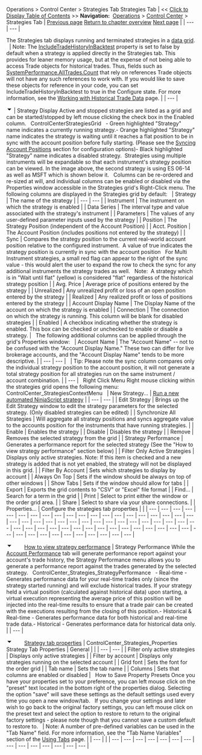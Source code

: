 ﻿
Operations > Control Center > Strategies Tab
Strategies Tab
| << [Click to Display Table of Contents](strategies_tab.md) >> **Navigation:**     [Operations](operations.md) > [Control Center](control_center.md) > Strategies Tab | [Previous page](orders_tab.md) [Return to chapter overview](control_center.md) [Next page](executions_tab.md) |
| --- | --- |

The Strategies tab displays running and terminated strategies in a [data grid](data_grids.md).
 
| Note: The [IncludeTradeHistoryInBacktest](includetradehistoryinbacktest.md) property is set to false by default when a strategy is applied directly in the Strategies tab. This provides for leaner memory usage, but at the expense of not being able to access Trade objects for historical trades. Thus, fields such as [SystemPerformance.AllTrades.Count](alltrades.md) that rely on references Trade objects will not have any such references to work with. If you would like to save these objects for reference in your code, you can set IncludeTradeHistoryInBacktest to true in the Configure state. For more information, see the [Working with Historical Trade Data](strategyanalyzer_properties_2.md) page. |
| --- |

![tog_minus](tog_minus.gif)
| Strategy Display Active and stopped strategies are listed as a grid and can be started/stopped by left mouse clicking the check box in the Enabled column.   ControlCenterStrategiesGrid   - Green highlighted "Strategy" name indicates a currently running strategy.- Orange highlighted "Strategy" name indicates the strategy is waiting until it reaches a flat position to be in sync with the account position before fully starting. (Please see the [Syncing Account Positions](syncing_account_positions.md) section for configuration options)- Black highlighted "Strategy" name indicates a disabled strategy.  Strategies using multiple instruments will be expandable so that each instrument's strategy position can be viewed. In the image above, the second strategy is using ES 06-14 as well as MSFT which is shown below it.   Columns can be re-ordered and re-sized at will, and individual columns can be enabled or disabled via the Properties window accessible in the Strategies grid's Right-Click menu. The following columns are displayed in the Strategies grid by default:     | Strategy | The name of the strategy | | --- | --- | | Instrument | The instrument on which the strategy is enabled | | Data Series | The interval type and value associated with the strategy's instrument | | Parameters | The values of any user-defined parameter inputs used by the strategy | | Position | The Strategy Position (independent of the Account Position) | | Acct. Position | The Account Position (includes positions not entered by the strategy) | | Sync | Compares the strategy position to the current real-world account position relative to the configured instrument.  A value of true indicates the strategy position is currently in sync with the account position    For Multi Instrument strategies, a small red flag can appear to the right of the sync value - this would alert the user to expand the row to check the sync for any additional instruments the strategy trades as well.   Note:  A strategy which is in "Wait until flat" (yellow) is considered "flat" regardless of the historical strategy position | | Avg. Price | Average price of positions entered by the strategy | | Unrealized | Any unrealized profit or loss of an open position entered by the strategy | | Realized | Any realized profit or loss of positions entered by the strategy | | Account Display Name | The Display Name of the account on which the strategy is enabled | | Connection | The connection on which the strategy is running. This column will be blank for disabled strategies | | Enabled | A checkbox indicating whether the strategy is enabled. This box can be checked or unchecked to enable or disable a strategy. |      The following additional columns can be applied through the grid's Properties window:     | Account Name | The "Account Name" -- not to be confused with the "Account Display Name." These two can differ for live brokerage accounts, and the "Account Display Name" tends to be more descriptive. | | --- | --- |        | Tip: Please note the sync column compares only the individual strategy position to the account position, it will not generate a total strategy position for all strategies run on the same instrument / account combination. | | --- |      Right Click Menu Right mouse clicking within the strategies grid opens the following menu:   ControlCenter_StrategiesContextMenu     | New Strategy... | [Run a new automated NinjaScript strategy](running_a_ninjascript_strategy.md) | | --- | --- | | Edit Strategy | Brings up the Edit Strategy window to edit the strategy parameters for the selected strategy. (Only disabled strategies can be edited) | | Synchronize All Strategies | Will aggregate all strategy positions and syncs aggregate value to the accounts position for the instruments that have running strategies. | | Enable | Enables the strategy | | Disable | Disables the strategy | | Remove | Removes the selected strategy from the grid | | Strategy Performance | Generates a performance report for the selected strategy (See the "How to view strategy performance" section below) | | Filter Only Active Strategies | Displays only active strategies. Note: If this item is checked and a new strategy is added that is not yet enabled, the strategy will not be displayed in this grid. | | Filter By Account | Sets which strategies to display by account | | Always On Top | Sets if the window should be always on top of other windows | | Show Tabs | Sets if the window should allow for tabs | | Export | Exports the grid contents to "CSV" or "Excel" file format | | Find... | Search for a term in the grid | | Print | Select to print either the window or the order grid area. | | Share | Select to share via your share connections. | | Properties... | Configure the strategies tab properties | |
| --- | --- | --- | --- | --- | --- | --- | --- | --- | --- | --- | --- | --- | --- | --- | --- | --- | --- | --- | --- | --- | --- | --- | --- | --- | --- | --- | --- | --- | --- | --- | --- | --- | --- | --- | --- | --- | --- | --- | --- | --- | --- | --- | --- | --- | --- | --- | --- | --- | --- | --- | --- | --- | --- | --- | --- | --- | --- | --- | --- | --- | --- |

![tog_minus](tog_minus.gif)        [How to view strategy performance](javascript:HMToggle('toggle','HowToViewStrategyPerformance','HowToViewStrategyPerformance_ICON'))
| Strategy Performance While the [Account Performance](trade_performance.md) tab will generate performance report against your account's trade history, the Strategy Performance menu allows you to generate a performance report against the trades generated by the selected strategy.   ControlCenter_Strategies_StrategyPerformance   - Real-time - Generates performance data for your real-time trades only (since the strategy started running) and will exclude historical trades. If your strategy held a virtual position (calculated against historical data) upon starting, a virtual execution representing the average price of this position will be injected into the real-time results to ensure that a trade pair can be created with the executions resulting from the closing of this position.- Historical & Real-time - Generates performance data for both historical and real-time trade data.- Historical - Generates performance data for historical data only. |
| --- |

![tog_minus](tog_minus.gif)        [Strategy tab properties](javascript:HMToggle('toggle','StrategyTabProperties','StrategyTabProperties_ICON'))
| ControlCenter_Strategies_Properties   Strategy Tab Properties   | General |  | | --- | --- | | Filter only active strategies | Displays only active strategies | | Filter by account | Displays only strategies running on the selected account | | Grid font | Sets the font for the order grid | | Tab name | Sets the tab name | | Columns | Sets that columns are enabled or disabled |      How to Save Property Presets Once you have your properties set to your preference, you can left mouse click on the "preset" text located in the bottom right of the properties dialog. Selecting the option "save" will save these settings as the default settings used every time you open a new window/tab.   If you change your settings and later wish to go back to the original factory settings, you can left mouse click on the preset text and select the option to restore to return to the original factory settings - please note though that you cannot save a custom default to restore to.     | Note: A number of pre-defined variables can be used in the "Tab Name" field. For more information, see the "Tab Name Variables" section of the [Using Tabs](using_tabs.md) page. | | --- | |
| --- | --- | --- | --- | --- | --- | --- | --- | --- | --- | --- | --- | --- | --- |

